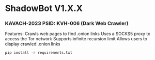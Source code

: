 # ShadowBot V1.X.X
### KAVACH-2023 PSID: KVH-006 (Dark Web Crawler)



Features:
    Crawls web pages to find .onion links
    Uses a SOCKS5 proxy to access the Tor network
    Supports infinite recursion limit
    Allows users to display crawled .onion links

```python
pip install -r requirements.txt
```
